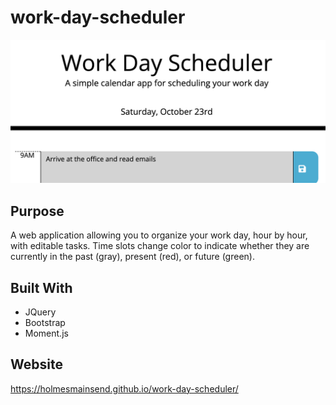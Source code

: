 # work-day-scheduler
![Screenshot of Website](workscheduler-capture.png)

## Purpose
A web application allowing you to organize your work day, hour by hour, with editable tasks. Time slots change color to indicate whether they are currently in the past (gray), present (red), or future (green).

## Built With
* JQuery
* Bootstrap
* Moment.js

## Website
https://holmesmainsend.github.io/work-day-scheduler/